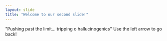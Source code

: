 ```yaml
---
layout: slide
title: "Welcome to our second slide!"
---
```

"Pushing past the limit... tripping o hallucinogenics"
Use the left arrow to go back!
